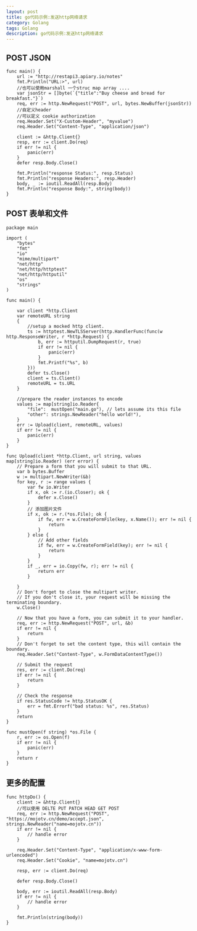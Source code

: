 ```yaml
---
layout: post
title: go代码示例:发送http网络请求
category: Golang
tags: Golang
description: go代码示例:发送http网络请求
---
```


POST JSON
---------

    func main() {
        url := "http://restapi3.apiary.io/notes"
        fmt.Println("URL:>", url)
        //也可以使用marshall 一个struc map array ....
        var jsonStr = []byte(`{"title":"Buy cheese and bread for breakfast."}`)
        req, err := http.NewRequest("POST", url, bytes.NewBuffer(jsonStr))
        //自定义header
        //可以定义 cookie authorization
        req.Header.Set("X-Custom-Header", "myvalue")
        req.Header.Set("Content-Type", "application/json")
    
        client := &http.Client{}
        resp, err := client.Do(req)
        if err != nil {
            panic(err)
        }
        defer resp.Body.Close()
    
        fmt.Println("response Status:", resp.Status)
        fmt.Println("response Headers:", resp.Header)
        body, _ := ioutil.ReadAll(resp.Body)
        fmt.Println("response Body:", string(body))
    }


POST 表单和文件
----------

    package main
    
    import (
        "bytes"
        "fmt"
        "io"
        "mime/multipart"
        "net/http"
        "net/http/httptest"
        "net/http/httputil"
        "os"
        "strings"
    )
    
    func main() {
    
        var client *http.Client
        var remoteURL string
        {
            //setup a mocked http client.
            ts := httptest.NewTLSServer(http.HandlerFunc(func(w http.ResponseWriter, r *http.Request) {
                b, err := httputil.DumpRequest(r, true)
                if err != nil {
                    panic(err)
                }
                fmt.Printf("%s", b)
            }))
            defer ts.Close()
            client = ts.Client()
            remoteURL = ts.URL
        }
    
        //prepare the reader instances to encode
        values := map[string]io.Reader{
            "file":  mustOpen("main.go"), // lets assume its this file
            "other": strings.NewReader("hello world!"),
        }
        err := Upload(client, remoteURL, values)
        if err != nil {
            panic(err)
        }
    }
    
    func Upload(client *http.Client, url string, values map[string]io.Reader) (err error) {
        // Prepare a form that you will submit to that URL.
        var b bytes.Buffer
        w := multipart.NewWriter(&b)
        for key, r := range values {
            var fw io.Writer
            if x, ok := r.(io.Closer); ok {
                defer x.Close()
            }
            // 添加图片文件
            if x, ok := r.(*os.File); ok {
                if fw, err = w.CreateFormFile(key, x.Name()); err != nil {
                    return
                }
            } else {
                // Add other fields
                if fw, err = w.CreateFormField(key); err != nil {
                    return
                }
            }
            if _, err = io.Copy(fw, r); err != nil {
                return err
            }
    
        }
        // Don't forget to close the multipart writer.
        // If you don't close it, your request will be missing the terminating boundary.
        w.Close()
    
        // Now that you have a form, you can submit it to your handler.
        req, err := http.NewRequest("POST", url, &b)
        if err != nil {
            return
        }
        // Don't forget to set the content type, this will contain the boundary.
        req.Header.Set("Content-Type", w.FormDataContentType())
    
        // Submit the request
        res, err := client.Do(req)
        if err != nil {
            return
        }
    
        // Check the response
        if res.StatusCode != http.StatusOK {
            err = fmt.Errorf("bad status: %s", res.Status)
        }
        return
    }
    
    func mustOpen(f string) *os.File {
        r, err := os.Open(f)
        if err != nil {
            panic(err)
        }
        return r
    }


更多的配置
-----

    func httpDo() {
        client := &http.Client{}
        //可以使用 DELTE PUT PATCH HEAD GET POST
        req, err := http.NewRequest("POST", "https://mojotv.cn/demo/accept.json", strings.NewReader("name=mojotv.cn"))
        if err != nil {
            // handle error
        }
     
        req.Header.Set("Content-Type", "application/x-www-form-urlencoded")
        req.Header.Set("Cookie", "name=mojotv.cn")
     
        resp, err := client.Do(req)
     
        defer resp.Body.Close()
     
        body, err := ioutil.ReadAll(resp.Body)
        if err != nil {
            // handle error
        }
     
        fmt.Println(string(body))
    }
    

